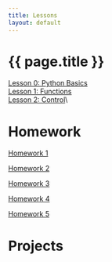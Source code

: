 ```yaml
---
title: Lessons
layout: default
---
```


# {{ page.title }}

[Lesson 0: Python Basics](/Lessons/lesson0.md)\
[Lesson 1: Functions](/Lessons/lesson1.md)\
[Lesson 2: Control](/Lessons/lesson2.md)\
<!--
[Lesson 3: Higher Order Functions](/Lessons/lesson3.md)\
[Lesson 4: Design](/Lessons/lesson4.md)\
[Lesson 5: More Functions](/Lessons/lesson5.md)\
[Lesson 6: Recursion](/Lessons/lesson6.md)\
[Lesson 7: Tree Recursion](/Lessons/lesson7.md)\
[Lesson 8: Containers](/Lessons/lesson8.md)\
[Lesson 9: Mutability](/Lessons/lesson9.md)\
[Lesson 10: Objects](/Lessons/lesson10.md)\
[Lesson 11: Trees](/Lessons/lesson11.md)\
[Lesson 12: Linked Lists](/Lessons/lesson12.md)\
[Lesson 13: Iterators / Generators](/Lessons/lesson13.md)\
[Lesson 14: Efficiency](/Lessons/lesson14.md)
-->



# Homework
<a href="homework/hw1/hw1.zip" download>Homework 1</a>

<a href="homework/hw2/hw2.zip" download>Homework 2</a>

<a href="homework/hw3/hw3.zip" download>Homework 3</a>

<a href="homework/hw3/hw4.zip" download>Homework 4</a>

<a href="homework/hw3/hw5.zip" download>Homework 5</a>


# Projects




<!--
Practical Project Ideas:

* Create a python game (I probably have to create the structure)
* Create a python app (like the mileage calculator)
* Create a discord bot (like brawl bot)
* Steal from 61A projects.

Maybe gitlet?

Hey. Why are you poking around here. Stop.
-->
